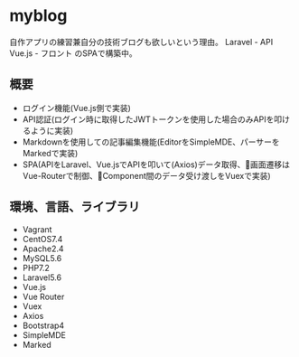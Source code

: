 # myblog

自作アプリの練習兼自分の技術ブログも欲しいという理由。
Laravel - API
Vue.js - フロント
のSPAで構築中。

## 概要

- ログイン機能(Vue.js側で実装)
- API認証(ログイン時に取得したJWTトークンを使用した場合のみAPIを叩けるように実装)
- Markdownを使用しての記事編集機能(EditorをSimpleMDE、パーサーをMarkedで実装)
- SPA(APIをLaravel、Vue.jsでAPIを叩いて(Axios)データ取得、画面遷移はVue-Routerで制御、Component間のデータ受け渡しをVuexで実装)

## 環境、言語、ライブラリ

- Vagrant
- CentOS7.4
- Apache2.4
- MySQL5.6
- PHP7.2
- Laravel5.6
- Vue.js
- Vue Router
- Vuex
- Axios
- Bootstrap4
- SimpleMDE
- Marked
